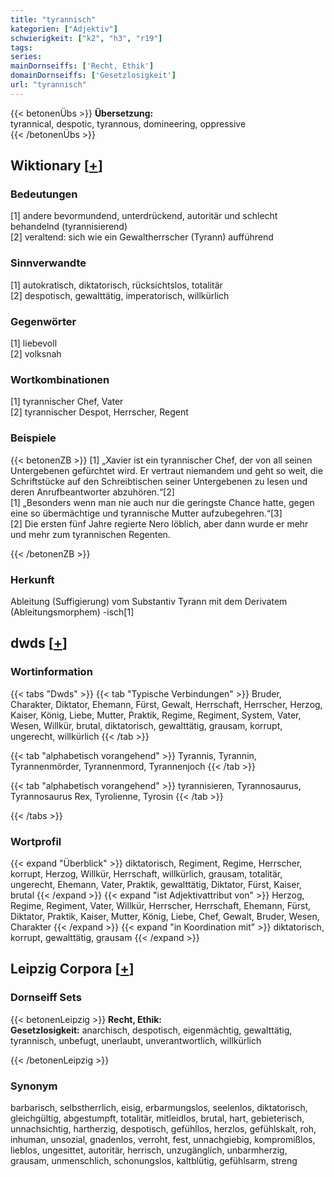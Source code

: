 ```yaml
---
title: "tyrannisch"
kategorien: ["Adjektiv"]
schwierigkeit: ["k2", "h3", "r19"]
tags:
series:
mainDornseiffs: ['Recht, Ethik']
domainDornseiffs: ['Gesetzlosigkeit']
url: "tyrannisch"
---
```


{{< betonenÜbs >}}
**Übersetzung:**  
tyrannical, despotic, tyrannous, domineering, oppressive  
{{< /betonenÜbs >}}

## Wiktionary [[+](https://de.wiktionary.org/wiki/tyrannisch)]

### Bedeutungen
[1] andere bevormundend, unterdrückend, autoritär und schlecht behandelnd (tyrannisierend)  
[2] veraltend: sich wie ein Gewaltherrscher (Tyrann) aufführend  

### Sinnverwandte
[1] autokratisch, diktatorisch, rücksichtslos, totalitär  
[2] despotisch, gewalttätig, imperatorisch, willkürlich  

### Gegenwörter
[1] liebevoll  
[2] volksnah  

### Wortkombinationen
[1] tyrannischer Chef, Vater  
[2] tyrannischer Despot, Herrscher, Regent  

### Beispiele
{{< betonenZB >}}
[1] „Xavier ist ein tyrannischer Chef, der von all seinen Untergebenen gefürchtet wird. Er vertraut niemandem und geht so weit, die Schriftstücke auf den Schreibtischen seiner Untergebenen zu lesen und deren Anrufbeantworter abzuhören.“[2]  
[1] „Besonders wenn man nie auch nur die geringste Chance hatte, gegen eine so übermächtige und tyrannische Mutter aufzubegehren.“[3]  
[2] Die ersten fünf Jahre regierte Nero löblich, aber dann wurde er mehr und mehr zum tyrannischen Regenten.  

{{< /betonenZB >}}
### Herkunft
Ableitung (Suffigierung) vom Substantiv Tyrann mit dem Derivatem (Ableitungsmorphem) -isch[1]  



## dwds [[+](https://www.dwds.de/wb/tyrannisch)]

### Wortinformation
{{< tabs "Dwds" >}}
{{< tab "Typische Verbindungen" >}}
Bruder, Charakter, Diktator, Ehemann, Fürst, Gewalt, Herrschaft, Herrscher, Herzog, Kaiser, König, Liebe, Mutter, Praktik, Regime, Regiment, System, Vater, Wesen, Willkür, brutal, diktatorisch, gewalttätig, grausam, korrupt, ungerecht, willkürlich
{{< /tab >}}

{{< tab "alphabetisch vorangehend" >}}
Tyrannis, Tyrannin, Tyrannenmörder, Tyrannenmord, Tyrannenjoch
{{< /tab >}}

{{< tab "alphabetisch vorangehend" >}}
tyrannisieren, Tyrannosaurus, Tyrannosaurus Rex, Tyrolienne, Tyrosin
{{< /tab >}}

{{< /tabs >}}

### Wortprofil
{{< expand "Überblick" >}} diktatorisch, Regiment, Regime, Herrscher, korrupt, Herzog, Willkür, Herrschaft, willkürlich, grausam, totalitär, ungerecht, Ehemann, Vater, Praktik, gewalttätig, Diktator, Fürst, Kaiser, brutal {{< /expand >}}
{{< expand "ist Adjektivattribut von" >}} Herzog, Regime, Regiment, Vater, Willkür, Herrscher, Herrschaft, Ehemann, Fürst, Diktator, Praktik, Kaiser, Mutter, König, Liebe, Chef, Gewalt, Bruder, Wesen, Charakter {{< /expand >}}
{{< expand "in Koordination mit" >}} diktatorisch, korrupt, gewalttätig, grausam {{< /expand >}}

## Leipzig Corpora [[+](https://corpora.uni-leipzig.de/en/res?word=tyrannisch&corpusId=deu_newscrawl-public_2018)]

### Dornseiff Sets
{{< betonenLeipzig >}}
**Recht, Ethik:**  
**Gesetzlosigkeit:** anarchisch, despotisch, eigenmächtig, gewalttätig, tyrannisch, unbefugt, unerlaubt, unverantwortlich, willkürlich  

{{< /betonenLeipzig >}}

### Synonym
barbarisch, selbstherrlich, eisig, erbarmungslos, seelenlos, diktatorisch, gleichgültig, abgestumpft, totalitär, mitleidlos, brutal, hart, gebieterisch, unnachsichtig, hartherzig, despotisch, gefühllos, herzlos, gefühlskalt, roh, inhuman, unsozial, gnadenlos, verroht, fest, unnachgiebig, kompromißlos, lieblos, ungesittet, autoritär, herrisch, unzugänglich, unbarmherzig, grausam, unmenschlich, schonungslos, kaltblütig, gefühlsarm, streng

